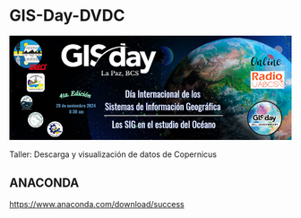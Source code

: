 # GIS-Day-DVDC

![Descripción de la imagen](m-complementario/gis-day.jpg)

Taller: Descarga y visualización de datos de Copernicus

## ANACONDA
https://www.anaconda.com/download/success
